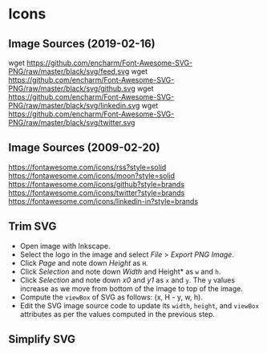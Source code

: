 Icons
=====

## Image Sources (2019-02-16)

wget https://github.com/encharm/Font-Awesome-SVG-PNG/raw/master/black/svg/feed.svg
wget https://github.com/encharm/Font-Awesome-SVG-PNG/raw/master/black/svg/github.svg
wget https://github.com/encharm/Font-Awesome-SVG-PNG/raw/master/black/svg/linkedin.svg
wget https://github.com/encharm/Font-Awesome-SVG-PNG/raw/master/black/svg/twitter.svg


## Image Sources (2009-02-20)

https://fontawesome.com/icons/rss?style=solid
https://fontawesome.com/icons/moon?style=solid
https://fontawesome.com/icons/github?style=brands
https://fontawesome.com/icons/twitter?style=brands
https://fontawesome.com/icons/linkedin-in?style=brands


## Trim SVG

- Open image with Inkscape.
- Select the logo in the image and select *File* > *Export PNG Image*.
- Click *Page* and note down *Height* as `H`.
- Click *Selection* and note down *Width* and Height* as `w` and `h`.
- Click *Selection* and note down *x0* and *y1* as `x` and `y`. The `y`
  values increase as we move from bottom of the image to top of the
  image.
- Compute the `viewBox` of SVG as follows: (x, H - y, w, h).
- Edit the SVG image source code to update its `width`, `height`, and
  `viewBox` attributes as per the values computed in the previous step.


## Simplify SVG
